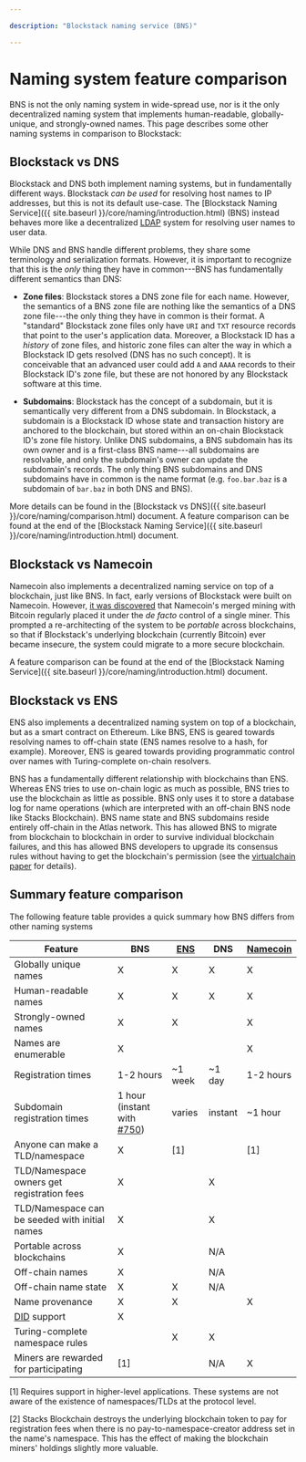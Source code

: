 ```yaml
---

description: "Blockstack naming service (BNS)"

---
```

# Naming system feature comparison

BNS is not the only naming system in wide-spread use, nor is it the only
decentralized naming system that implements human-readable, globally-unique, and
strongly-owned names. This page describes some other naming systems in
comparison to Blockstack:

## Blockstack vs DNS

Blockstack and DNS both implement naming systems, but in fundamentally
different ways.  Blockstack *can be used* for resolving host names to IP
addresses, but this is not its default use-case.  The [Blockstack Naming
Service]({{ site.baseurl }}/core/naming/introduction.html) (BNS) instead behaves
more like a decentralized
[LDAP](https://en.wikipedia.org/wiki/Lightweight_Directory_Access_Protocol) system for
resolving user names to user data.

While DNS and BNS handle different problems, they share some terminology and
serialization formats.  However, it is important to recognize that this is the
*only* thing they have in common---BNS has fundamentally different semantics
than DNS:

* **Zone files**:  Blockstack stores a DNS zone file for each name.  However,
the semantics of a BNS zone file are nothing like the semantics of a DNS zone
file---the only thing they have in common is their format.
A "standard" Blockstack zone files only have `URI` and `TXT` resource records
that point to the user's application data.  Moreover, a Blockstack ID has a
*history* of zone files, and historic zone files can alter the way in which a
Blockstack ID gets resolved (DNS has no such concept).  It is conceivable that an advanced
user could add `A` and `AAAA` records to their Blockstack ID's zone file,
but these are not honored by any Blockstack software at this time.

* **Subdomains**:  Blockstack has the concept of a subdomain, but it is
  semantically very different from a DNS subdomain.  In Blockstack, a subdomain
is a Blockstack ID whose state and transaction history are anchored to the
blockchain, but stored within an on-chain Blockstack ID's zone file history.
Unlike DNS subdomains, a BNS subdomain has
its own owner and is a first-class BNS name---all subdomains are resolvable,
and only the subdomain's owner can update the subdomain's records.  The only thing BNS subdomains and DNS
subdomains have in common is the name format (e.g. `foo.bar.baz` is a subdomain
of `bar.baz` in both DNS and BNS).

More details can be found in the [Blockstack vs
DNS]({{ site.baseurl }}/core/naming/comparison.html) document.  A feature
comparison can be found at the end of the [Blockstack Naming
Service]({{ site.baseurl }}/core/naming/introduction.html) document.

## Blockstack vs Namecoin

Namecoin also implements a decentralized naming service on top of a blockchain,
just like BNS.  In fact, early versions of Blockstack were built on Namecoin.
However, [it was discovered](https://www.usenix.org/node/196209) that Namecoin's
merged mining with Bitcoin regularly placed it under the *de facto* control of a single
miner.  This prompted a re-architecting of the system to be *portable* across
blockchains, so that if Blockstack's underlying blockchain (currently Bitcoin)
ever became insecure, the system could migrate to a more secure blockchain.

A feature comparison can be found at the end of the [Blockstack Naming
Service]({{ site.baseurl }}/core/naming/introduction.html) document.

## Blockstack vs ENS

ENS also implements a decentralized naming system on top of a blockchain, but as
a smart contract on Ethereum.  Like BNS, ENS is geared towards resolving names
to off-chain state (ENS names resolve to a hash, for example).  Moreover, ENS is
geared towards providing programmatic control over names with Turing-complete
on-chain resolvers.

BNS has a fundamentally different relationship with blockchains than ENS.
Whereas ENS tries to use on-chain logic as much as possible, BNS
tries to use the blockchain as little as possible.  BNS only uses it to store a
database log for name operations (which are interpreted with an off-chain BNS
node like Stacks Blockchain).  BNS name state and BNS subdomains reside entirely
off-chain in the Atlas network.  This has allowed BNS to migrate from blockchain
to blockchain in order to survive individual blockchain failures, and this has
allowed BNS developers to upgrade its consensus rules without having to get the
blockchain's permission (see the [virtualchain
paper](https://blockstack.org/virtualchain.pdf) for details).

## Summary feature comparison


The following feature table provides a quick summary how BNS differs from other naming systems

| Feature                    | BNS | [ENS](https://ens.domains/) | DNS | [Namecoin](https://namecoin.org/) |
|----------------------------|-----|-----|-----|----------|
| Globally unique names      |  X  |  X  |  X  |    X     |
| Human-readable names       |  X  |  X  |  X  |    X     |
| Strongly-owned names       |  X  |  X  |     |    X     |
| Names are enumerable       |  X  |     |     |    X     |
| Registration times         | 1-2 hours | ~1 week | ~1 day | 1-2 hours |
| Subdomain registration times | 1 hour (instant with [#750](https://github.com/blockstack/blockstack-core/issues/750)) | varies | instant | ~1 hour |
| Anyone can make a TLD/namespace | X  |  [1]   |     |    [1]  |
| TLD/Namespace owners get registration fees | X |   |   X  |   |
| TLD/Namespace can be seeded with initial names | X |  |  X |  |
| Portable across blockchains | X  |     | N/A |    |
| Off-chain names            | X   |     | N/A  |         |
| Off-chain name state       | X   | X   | N/A  |         |
| Name provenance            | X   | X   |      |   X     |
| [DID](http://identity.foundation) support | X   |     |     |          |
| Turing-complete namespace rules |  | X  | X  |          |
| Miners are rewarded for participating  | [1] |    | N/A  |  X |

[1] Requires support in higher-level applications.  These systems are not aware
of the existence of namespaces/TLDs at the protocol level.

[2] Stacks Blockchain destroys the underlying blockchain token to pay for
registration fees when there is no pay-to-namespace-creator address set in the
name's namespace.  This has the effect of making the blockchain miners' holdings
slightly more valuable.
